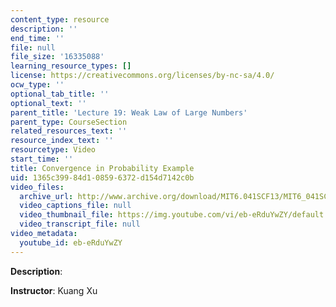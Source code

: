 ```yaml
---
content_type: resource
description: ''
end_time: ''
file: null
file_size: '16335088'
learning_resource_types: []
license: https://creativecommons.org/licenses/by-nc-sa/4.0/
ocw_type: ''
optional_tab_title: ''
optional_text: ''
parent_title: 'Lecture 19: Weak Law of Large Numbers'
parent_type: CourseSection
related_resources_text: ''
resource_index_text: ''
resourcetype: Video
start_time: ''
title: Convergence in Probability Example
uid: 1365c399-84d1-0859-6372-d154d7142c0b
video_files:
  archive_url: http://www.archive.org/download/MIT6.041SCF13/MIT6_041SCF13_Edit2_No33_Rec20_P3_ConvgProb2_300k.mp4
  video_captions_file: null
  video_thumbnail_file: https://img.youtube.com/vi/eb-eRduYwZY/default.jpg
  video_transcript_file: null
video_metadata:
  youtube_id: eb-eRduYwZY
---
```


**Description**:

**Instructor**: Kuang Xu

